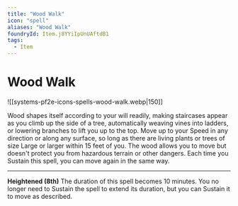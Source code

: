 ```yaml
---
title: "Wood Walk"
icon: "spell"
aliases: "Wood Walk"
foundryId: Item.j8YYiIpUnUAftdB1
tags:
  - Item
---
```


# Wood Walk
![[systems-pf2e-icons-spells-wood-walk.webp|150]]

Wood shapes itself according to your will readily, making staircases appear as you climb up the side of a tree, automatically weaving vines into ladders, or lowering branches to lift you up to the top. Move up to your Speed in any direction or along any surface, so long as there are living plants or trees of size Large or larger within 15 feet of you. The wood allows you to move but doesn't protect you from hazardous terrain or other dangers. Each time you Sustain this spell, you can move again in the same way.

* * *

**Heightened (8th)** The duration of this spell becomes 10 minutes. You no longer need to Sustain the spell to extend its duration, but you can Sustain it to move as described.
